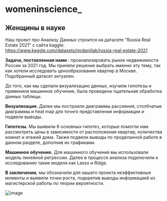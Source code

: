 # womeninscience_
## Женщины в науке
Наш проект про Анализу Данных строится на датасете "Russia Real Estate 2021" с сайта kaggle: https://www.kaggle.com/datasets/mrdaniilak/russia-real-estate-2021

__Задача, поставленная нами__ : проанализировать рынок недвижимости России за 2021 год. 
Мы приняли решение выбрать именно эту тему, так как хотели исследовать ценообразование квартир в Москве. Подобранный датасет актуален. 

До того, как мы сделали визуализацию данных, изучили гипотезы и применили машинное обучение, была проведена тщательная обработка данных таблицы.

__Визуализация.__ Далее мы построили диаграммы рассеяния, столбчатые диаграммы и heat map для точнго представления информации и подвели выводы.

__Гипотезы.__ Мы выявили 6 основных гипотез, которые помогли нам рассмотреть цены в зависимости от расположения квартир, количества комнат и этажей дома. Также подвели выводы по проделанной работе в данном разделе, дополнив их графиками.

__Машинное обучение.__ Для машинного обучения мы использовали модель линейной регрессии. Далее в процессе анализа подключили к исследованию такие модели как Lasso и Ridge.

__В заключении__, мы обозначили для нашего проекта неэффективные моменты и выявили точки роста, подкрепив выводы информацией из магистерской работы по теории вероятности.

![image](https://github.com/AlekseevaKate1/womeninscience_/assets/103683211/c7acfb22-1cbf-47ad-8edb-dd7430bc5290)


